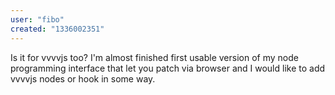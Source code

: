 ```yaml
---
user: "fibo"
created: "1336002351"
---
```


Is it for vvvvjs too? I'm almost finished first usable version of my node programming interface that let you patch via browser and I would like to add vvvvjs nodes or hook in some way.
